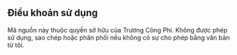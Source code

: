## Điều khoản sử dụng

Mã nguồn này thuộc quyền sở hữu của Trương Công Phi. Không được phép sử dụng, sao chép hoặc phân phối nếu không có sự cho phép bằng văn bản từ tôi.
